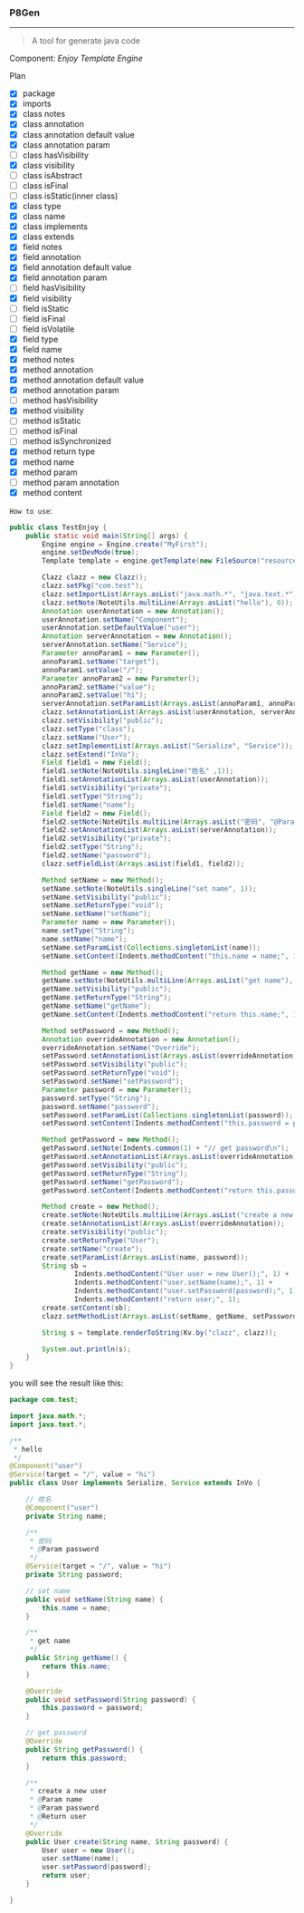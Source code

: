 ### P8Gen
---
> A tool for generate java code

Component: *Enjoy Template Engine*

Plan
- [x] package
- [x] imports
- [x] class notes
- [x] class annotation
- [x] class annotation default value
- [x] class annotation param
- [ ] class hasVisibility
- [x] class visibility
- [ ] class isAbstract
- [ ] class isFinal
- [ ] class isStatic(inner class)
- [x] class type
- [x] class name
- [x] class implements
- [x] class extends
- [x] field notes
- [x] field annotation
- [x] field annotation default value
- [x] field annotation param
- [ ] field hasVisibility
- [x] field visibility
- [ ] field isStatic
- [ ] field isFinal
- [ ] field isVolatile
- [x] field type
- [x] field name
- [x] method notes
- [x] method annotation
- [x] method annotation default value
- [x] method annotation param
- [ ] method hasVisibility
- [x] method visibility
- [ ] method isStatic
- [ ] method isFinal
- [ ] method isSynchronized
- [x] method return type
- [x] method name
- [x] method param
- [ ] method param annotation
- [x] method content

`How to use`:

```java
public class TestEnjoy {
    public static void main(String[] args) {
        Engine engine = Engine.create("MyFirst");
        engine.setDevMode(true);
        Template template = engine.getTemplate(new FileSource("resources", "class.tmpl"));

        Clazz clazz = new Clazz();
        clazz.setPkg("com.test");
        clazz.setImportList(Arrays.asList("java.math.*", "java.text.*"));
        clazz.setNote(NoteUtils.multiLine(Arrays.asList("hello"), 0));
        Annotation userAnnotation = new Annotation();
        userAnnotation.setName("Component");
        userAnnotation.setDefaultValue("user");
        Annotation serverAnnotation = new Annotation();
        serverAnnotation.setName("Service");
        Parameter annoParam1 = new Parameter();
        annoParam1.setName("target");
        annoParam1.setValue("/");
        Parameter annoParam2 = new Parameter();
        annoParam2.setName("value");
        annoParam2.setValue("hi");
        serverAnnotation.setParamList(Arrays.asList(annoParam1, annoParam2));
        clazz.setAnnotationList(Arrays.asList(userAnnotation, serverAnnotation));
        clazz.setVisibility("public");
        clazz.setType("class");
        clazz.setName("User");
        clazz.setImplementList(Arrays.asList("Serialize", "Service"));
        clazz.setExtend("InVo");
        Field field1 = new Field();
        field1.setNote(NoteUtils.singleLine("姓名" ,1));
        field1.setAnnotationList(Arrays.asList(userAnnotation));
        field1.setVisibility("private");
        field1.setType("String");
        field1.setName("name");
        Field field2 = new Field();
        field2.setNote(NoteUtils.multiLine(Arrays.asList("密码", "@Param password"), 1));
        field2.setAnnotationList(Arrays.asList(serverAnnotation));
        field2.setVisibility("private");
        field2.setType("String");
        field2.setName("password");
        clazz.setFieldList(Arrays.asList(field1, field2));

        Method setName = new Method();
        setName.setNote(NoteUtils.singleLine("set name", 1));
        setName.setVisibility("public");
        setName.setReturnType("void");
        setName.setName("setName");
        Parameter name = new Parameter();
        name.setType("String");
        name.setName("name");
        setName.setParamList(Collections.singletonList(name));
        setName.setContent(Indents.methodContent("this.name = name;", 1));

        Method getName = new Method();
        getName.setNote(NoteUtils.multiLine(Arrays.asList("get name"), 1));
        getName.setVisibility("public");
        getName.setReturnType("String");
        getName.setName("getName");
        getName.setContent(Indents.methodContent("return this.name;", 1));

        Method setPassword = new Method();
        Annotation overrideAnnotation = new Annotation();
        overrideAnnotation.setName("Override");
        setPassword.setAnnotationList(Arrays.asList(overrideAnnotation));
        setPassword.setVisibility("public");
        setPassword.setReturnType("void");
        setPassword.setName("setPassword");
        Parameter password = new Parameter();
        password.setType("String");
        password.setName("password");
        setPassword.setParamList(Collections.singletonList(password));
        setPassword.setContent(Indents.methodContent("this.password = password;", 1));

        Method getPassword = new Method();
        getPassword.setNote(Indents.common(1) + "// get password\n");
        getPassword.setAnnotationList(Arrays.asList(overrideAnnotation));
        getPassword.setVisibility("public");
        getPassword.setReturnType("String");
        getPassword.setName("getPassword");
        getPassword.setContent(Indents.methodContent("return this.password;", 1));

        Method create = new Method();
        create.setNote(NoteUtils.multiLine(Arrays.asList("create a new user", "@Param name", "@Param password", "@Return user"), 1));
        create.setAnnotationList(Arrays.asList(overrideAnnotation));
        create.setVisibility("public");
        create.setReturnType("User");
        create.setName("create");
        create.setParamList(Arrays.asList(name, password));
        String sb =
                Indents.methodContent("User user = new User();", 1) +
                Indents.methodContent("user.setName(name);", 1) +
                Indents.methodContent("user.setPassword(password);", 1) +
                Indents.methodContent("return user;", 1);
        create.setContent(sb);
        clazz.setMethodList(Arrays.asList(setName, getName, setPassword, getPassword, create));

        String s = template.renderToString(Kv.by("clazz", clazz));

        System.out.println(s);
    }
}
```

you will see the result like this:
```java
package com.test;

import java.math.*;
import java.text.*;

/**
 * hello
 */
@Component("user")
@Service(target = "/", value = "hi")
public class User implements Serialize, Service extends InVo {

    // 姓名
    @Component("user")
    private String name;

    /**
     * 密码
     * @Param password
     */
    @Service(target = "/", value = "hi")
    private String password;

    // set name
    public void setName(String name) {
        this.name = name;
    }

    /**
     * get name
     */
    public String getName() {
        return this.name;
    }

    @Override
    public void setPassword(String password) {
        this.password = password;
    }

    // get password
    @Override
    public String getPassword() {
        return this.password;
    }

    /**
     * create a new user
     * @Param name
     * @Param password
     * @Return user
     */
    @Override
    public User create(String name, String password) {
        User user = new User();
        user.setName(name);
        user.setPassword(password);
        return user;
    }

}
```

